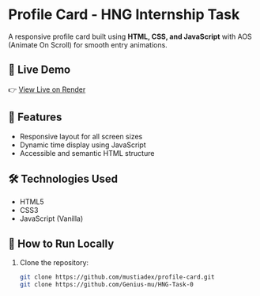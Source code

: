 # Profile Card - HNG Internship Task

A responsive profile card built using **HTML, CSS, and JavaScript** with AOS (Animate On Scroll) for smooth entry animations.

## 🚀 Live Demo

👉 [View Live on Render](https://hngbio.onrender.com/)

## 🧠 Features

- Responsive layout for all screen sizes
- Dynamic time display using JavaScript
- Accessible and semantic HTML structure

## 🛠️ Technologies Used

- HTML5
- CSS3
- JavaScript (Vanilla)

## 🧩 How to Run Locally

1. Clone the repository:
   ```bash
   git clone https://github.com/mustiadex/profile-card.git
   git clone https://github.com/Genius-mu/HNG-Task-0
   ```
